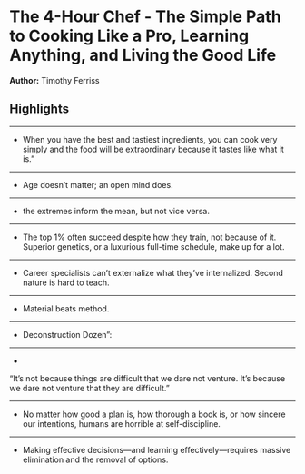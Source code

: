 # The 4-Hour Chef - The Simple Path to Cooking Like a Pro, Learning Anything, and Living the Good Life  
**Author:** Timothy Ferriss

## Highlights

---

- When you have the best and tastiest ingredients, you can cook very simply and the food will be extraordinary because it tastes like what it is.”

---

- Age doesn’t matter; an open mind does.

---

- the extremes inform the mean, but not vice versa.

---

- The top 1% often succeed despite how they train, not because of it. Superior genetics, or a luxurious full-time schedule, make up for a lot.

---

- Career specialists can’t externalize what they’ve internalized. Second nature is hard to teach.

---

- Material beats method.

---

- Deconstruction Dozen”:

---

- 
“It’s not because things are difficult that we dare not venture. It’s because we dare not venture that they are difficult.”

---

- No matter how good a plan is, how thorough a book is, or how sincere our intentions, humans are horrible at self-discipline.

---

- Making effective decisions—and learning effectively—requires massive elimination and the removal of options.

